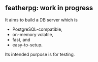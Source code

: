 ## featherpg: work in progress

It aims to build a DB server which is

- PostgreSQL-compatible,
- on-memory volatile,
- fast, and
- easy-to-setup.

Its intended purpose is for testing.
